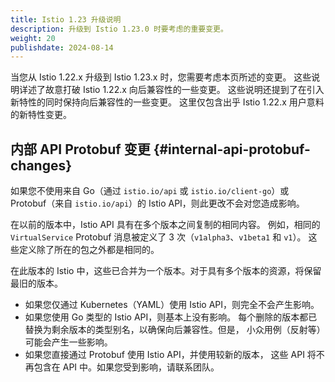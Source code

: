 ```yaml
---
title: Istio 1.23 升级说明
description: 升级到 Istio 1.23.0 时要考虑的重要变更。
weight: 20
publishdate: 2024-08-14
---
```


当您从 Istio 1.22.x 升级到 Istio 1.23.x 时，您需要考虑本页所述的变更。
这些说明详述了故意打破 Istio 1.22.x 向后兼容性的一些变更。
这些说明还提到了在引入新特性的同时保持向后兼容性的一些变更。
这里仅包含出乎 Istio 1.22.x 用户意料的新特性变更。

## 内部 API Protobuf 变更 {#internal-api-protobuf-changes}

如果您不使用来自 Go（通过 `istio.io/api` 或 `istio.io/client-go`）或
Protobuf（来自 `istio.io/api`）的 Istio API，则此更改不会对您造成影响。

在以前的版本中，Istio API 具有在多个版本之间复制的相同内容。
例如，相同的 `VirtualService` Protobuf 消息被定义了 3 次（`v1alpha3`、`v1beta1` 和 `v1`）。
这些定义除了所在的包之外都是相同的。

在此版本的 Istio 中，这些已合并为一个版本。对于具有多个版本的资源，将保留最旧的版本。

* 如果您仅通过 Kubernetes（YAML）使用 Istio API，则完全不会产生影响。
* 如果您使用 Go 类型的 Istio API，则基本上没有影响。
  每个删除的版本都已替换为剩余版本的类型别名，以确保向后兼容性。但是，
  小众用例（反射等）可能会产生一些影响。
* 如果您直接通过 Protobuf 使用 Istio API，并使用较新的版本，
  这些 API 将不再包含在 API 中。如果您受到影响，请联系团队。
